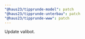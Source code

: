 ```yaml
---
"@haus23/tipprunde-model": patch
"@haus23/tipprunde-unterbau": patch
"@haus23/tipprunde-www": patch
---
```


Update valibot.
